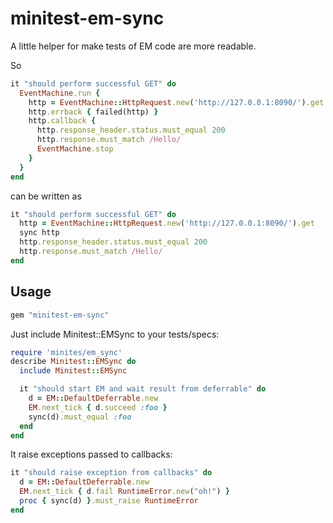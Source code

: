 minitest-em-sync
================

A little helper for make tests of EM code are more readable.

So

```ruby
it "should perform successful GET" do
  EventMachine.run {
    http = EventMachine::HttpRequest.new('http://127.0.0.1:8090/').get
    http.errback { failed(http) }
    http.callback {
      http.response_header.status.must_equal 200
      http.response.must_match /Hello/
      EventMachine.stop
    }
  }
end
```

can be written as

```ruby
it "should perform successful GET" do
  http = EventMachine::HttpRequest.new('http://127.0.0.1:8090/').get
  sync http
  http.response_header.status.must_equal 200
  http.response.must_match /Hello/
end
```

Usage
-----

```ruby
gem "minitest-em-sync"
```

Just include Minitest::EMSync to your tests/specs:

```ruby
require 'minites/em_sync'
describe Minitest::EMSync do
  include Minitest::EMSync

  it "should start EM and wait result from deferrable" do
    d = EM::DefaultDeferrable.new
    EM.next_tick { d.succeed :foo }
    sync(d).must_equal :foo
  end
end
```

It raise exceptions passed to callbacks:

```ruby
it "should raise exception from callbacks" do
  d = EM::DefaultDeferrable.new
  EM.next_tick { d.fail RuntimeError.new("oh!") }
  proc { sync(d) }.must_raise RuntimeError
end
```
